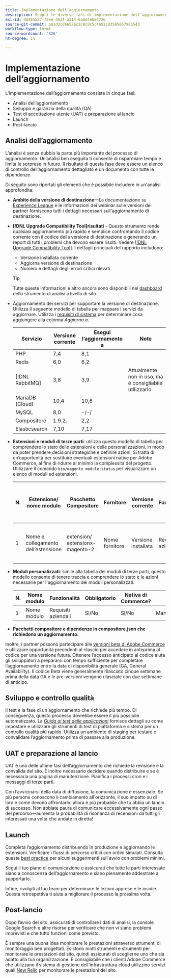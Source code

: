 ```yaml
---
title: Implementazione dell’aggiornamento
description: Scopri le diverse fasi di implementazione dell’aggiornamento per i progetti Adobe Commerce.
exl-id: d64855a7-73ee-463f-a314-6a8d4ebe4726
source-git-commit: a81d2c0b6526c2c8c8c5c4652c83595667985543
workflow-type: tm+mt
source-wordcount: '826'
ht-degree: 1%

---
```


# Implementazione dell’aggiornamento

L’implementazione dell’aggiornamento consiste in cinque fasi:

- Analisi dell’aggiornamento
- Sviluppo e garanzia della qualità (QA)
- Test di accettazione utente (UAT) e preparazione al lancio
- Launch
- Post-lancio

## Analisi dell’aggiornamento

L’analisi è senza dubbio la parte più importante del processo di aggiornamento. Un’analisi ben eseguita ti consente di risparmiare tempo e limita le sorprese in futuro. Il risultato di questa fase deve essere un elenco di controllo dell’aggiornamento dettagliato e un documento con tutte le dipendenze.

Di seguito sono riportati gli elementi che è possibile includere in un&#39;analisi approfondita:

- **Ambito della versione di destinazione**—La documentazione su [Experience League](../../release/release-notes/overview.md) e le informazioni dei webinar sulle versioni dei partner forniscono tutti i dettagli necessari sull&#39;aggiornamento di destinazione.

- **[!DNL Upgrade Compatibility Tool]risultati** - Questo strumento rende qualsiasi aggiornamento più rapido e semplice confrontando il codice corrente con il codice della versione di destinazione e generando un report di tutti i problemi che devono essere risolti. Vedere [[!DNL Upgrade Compatibility Tool]](../upgrade-compatibility-tool/overview.md). I dettagli principali del rapporto includono:

   - Versione installata corrente
   - Aggiorna versione di destinazione
   - Numero e dettagli degli errori critici rilevati

  >[!TIP]
  >
  >Tutte queste informazioni e altro ancora sono disponibili nel [dashboard](../../tools/site-wide-analysis-tool/dashboard.md) dello strumento di analisi a livello di sito.

- Aggiornamento dei servizi per supportare la versione di destinazione. Utilizza il seguente modello di tabella per mappare i servizi da aggiornare. Utilizza i [requisiti di sistema](../../installation/system-requirements.md) per determinare cosa aggiungere alla colonna _Aggiorna a_.


  | Servizio | Versione corrente | Esegui l’aggiornamento a | Note |
  |-----------------|-----------------|------------|----------------------------------------------------------|
  | PHP | 7,4 | 8,1 |                                                          |
  | Redis | 6,0 | 6,2 |                                                          |
  | [!DNL RabbitMQ] | 3,8 | 3,9 | Attualmente non in uso, ma è consigliabile utilizzarlo |
  | MariaDB (Cloud) | 10,4 | 10,6 |                                                          |
  | MySQL | 8,0 | -/-/ |                                                          |
  | Compositore | 1.9.2. | 2,2 |                                                          |
  | Elasticsearch | 7,10 | 7,17 |                                                          |

- **Estensioni e moduli di terze parti**: utilizza questo modello di tabella per comprendere lo stato delle estensioni e delle personalizzazioni, in modo da poter prendere decisioni strategiche e definire azioni. Si tratta di un’opportunità per sostituire eventuali estensioni native per Adobe Commerce, al fine di ridurre al minimo la complessità del progetto. Utilizzare il comando `bin/magento module:status` per visualizzare un elenco di moduli ed estensioni.

  | N. | Estensione/<br>nome modulo | Pacchetto Compositore | Fornitore | Versione corrente | Funzionalità | Compatibile con la versione più recente di <br>Commerce? | Problemi | Nativa di Commerce? | Azione | Note |
  |---|-----------------------------|------------------------------------|-------------|-------------------|-----------------------|---------------------------------------------|--------------------------------------------------|---------------------|-------------------------|-------|
  | 1 | Nome e collegamento dell’estensione | extension/<br>extensionx-magento-2 | Nome fornitore | Versione installata | Requisiti aziendali | Sì/No | Elencare i problemi identificati relativi a questa estensione | Sì/No | Mantieni/Sostituisci/<br>Rimuovi |       |

- **Moduli personalizzati**: simile alla tabella dei moduli di terze parti, questo modello consente di tenere traccia e comprendere lo stato e le azioni necessarie per l&#39;aggiornamento dei moduli personalizzati.

  | N. | Nome modulo | Funzionalità | Obbligatorio | Nativa di Commerce? | Azione | Note |
  |---|--------------|-----------------------|-----------|---------------------|---------------------|-------|
  | 1 | Nome modulo | Requisiti aziendali | Sì/No | Sì/No | Mantieni/Sostituisci/Rimuovi |       |

- **Pacchetti compositore e dipendenze in compositore.json che richiedono un aggiornamento.**

Inoltre, i partner possono partecipare alle [versioni beta di Adobe Commerce](../../release/beta.md) e utilizzare opportunità precedenti al rilascio per accedere in anteprima al codice per una versione futura. Ottenere l’accesso anticipato al codice aiuta gli sviluppatori a prepararsi con tempo sufficiente per completare l’aggiornamento entro la data di disponibilità generale (GA, General Availability). Il codice Beta viene generalmente rilasciato cinque settimane prima della data GA e le pre-versioni vengono rilasciate con due settimane di anticipo.

## Sviluppo e controllo qualità

Il test è la fase di un aggiornamento che richiede più tempo. Di conseguenza, questo processo dovrebbe essere il più possibile automatizzato. La _[Guida ai test delle applicazioni](https://developer.adobe.com/commerce/testing/guide/)_ fornisce dettagli su come impostare e utilizzare gli strumenti di test di piattaforma e sistema per un controllo qualità più rapido. Utilizza un ambiente di staging per testare e convalidare l’aggiornamento prima di passare alla produzione.

## UAT e preparazione al lancio

UAT è una delle ultime fasi dell’aggiornamento che richiede la revisione e la convalida del sito. È inoltre necessario decidere quando distribuire e se è necessaria una pagina di manutenzione. Pianifica i processi cron e i messaggi di terze parti.

Con l’avvicinarsi della data di diffusione, la comunicazione è essenziale. Se più persone conoscono il cambiamento all&#39;orizzonte, il suo impatto su di loro e come devono affrontarlo, allora è più probabile che tu abbia un lancio di successo. Non abbiate paura di comunicare eccessivamente ogni passo del percorso—aumenta la probabilità di risonanza di recensioni da tutti gli interessati una volta che andate in diretta!

## Launch

Completa l’aggiornamento distribuendo in produzione e aggiornando le estensioni. Verificare i flussi di percorso critici con ordini simulati. Consulta queste [best practice](../prepare/best-practices.md) per alcuni suggerimenti sull&#39;avvio con problemi minimi.

Segui il tuo piano di comunicazione e assicurati che tutte le parti interessate siano a conoscenza dell’aggiornamento e siano pienamente addestrate a supportarlo.

Infine, rivolgiti al tuo team per determinare le lezioni apprese e le insidie. Questa retrospettiva ti aiuta a migliorare il processo la prossima volta.

## Post-lancio

Dopo l’avvio del sito, assicurati di controllare i dati di analisi, la console Google Search e altre risorse per verificare che non vi siano problemi imprevisti e che tutto funzioni come previsto.

È sempre una buona idea monitorare le prestazioni attraverso strumenti di monitoraggio ben progettati. Esistono molti strumenti e strumenti per monitorare le prestazioni del sito, quindi assicurati di sceglierne uno che sia adatto alla tua organizzazione. È consigliabile che i clienti Adobe Commerce che utilizzano il sistema di gestione dell&#39;infrastruttura cloud utilizzino servizi quali [New Relic](https://experienceleague.adobe.com/docs/commerce-cloud-service/user-guide/monitor/new-relic/new-relic-service.html?lang=it) per monitorare le prestazioni del sito.
